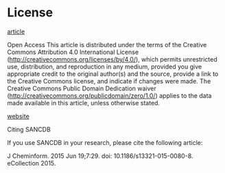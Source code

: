 # License

[article](https://jcheminf.biomedcentral.com/articles/10.1186/s13321-015-0080-8)

Open Access This article is distributed under the terms of the Creative Commons Attribution 4.0 International License (http://creativecommons.org/licenses/by/4.0/), which permits unrestricted use, distribution, and reproduction in any medium, provided you give appropriate credit to the original author(s) and the source, provide a link to the Creative Commons license, and indicate if changes were made. The Creative Commons Public Domain Dedication waiver (http://creativecommons.org/publicdomain/zero/1.0/) applies to the data made available in this article, unless otherwise stated.

[website](https://sancdb.rubi.ru.ac.za/cite_us/)

Citing SANCDB

If you use SANCDB in your research, please cite the following article:

J Cheminform. 2015 Jun 19;7:29. doi: 10.1186/s13321-015-0080-8. eCollection 2015.